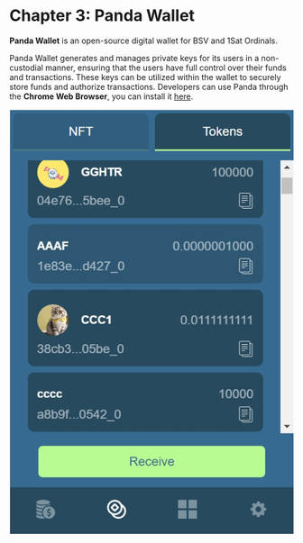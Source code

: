 # Chapter 3: Panda Wallet

**Panda Wallet** is an open-source digital wallet for BSV and 1Sat Ordinals. 


Panda Wallet generates and manages private keys for its users in a non-custodial manner, ensuring that the users have full control over their funds and transactions. These keys can be utilized within the wallet to securely store funds and authorize transactions. Developers can use Panda through the **Chrome Web Browser**, you can install it [here](https://chromewebstore.google.com/detail/panda-wallet/mlbnicldlpdimbjdcncnklfempedeipj).

![Panda Wallet](https://github.com/sCrypt-Inc/image-hosting/blob/master/learn-scrypt-courses/course-04/6.jpg?raw=true)
